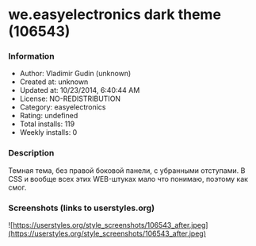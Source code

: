 # we.easyelectronics dark theme (106543)

### Information
- Author: Vladimir Gudin (unknown)
- Created at: unknown
- Updated at: 10/23/2014, 6:40:44 AM
- License: NO-REDISTRIBUTION
- Category: easyelectronics
- Rating: undefined
- Total installs: 119
- Weekly installs: 0


### Description
Темная тема, без правой боковой панели, с убранными отступами.
В CSS и вообще всех этих WEB-штуках мало что понимаю, поэтому как смог.


### Screenshots (links to userstyles.org)
![https://userstyles.org/style_screenshots/106543_after.jpeg](https://userstyles.org/style_screenshots/106543_after.jpeg)


